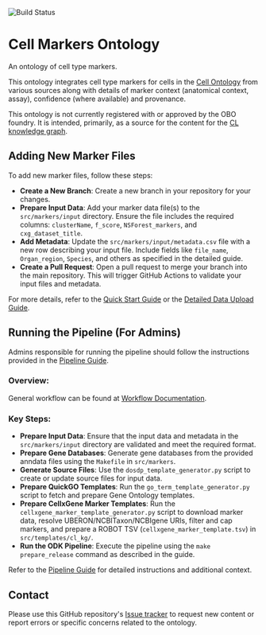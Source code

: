 
![Build Status](https://github.com/Cellular-Semantics/CellMark/actions/workflows/qc.yml/badge.svg)
# Cell Markers Ontology

An ontology of cell type markers.

This ontology integrates cell type markers for cells in the [Cell Ontology](https://github.com/obophenotype/cell-ontology) from various sources along with details of marker context (anatomical context, assay), confidence (where available) and provenance.   

This ontology is not currently registered with or approved by the OBO foundry.  It is intended, primarily, as a source for the content for the [CL knowledge graph](https://github.com/Cellular-Semantics/CL_KG/).

## Adding New Marker Files

To add new marker files, follow these steps:

- **Create a New Branch**: Create a new branch in your repository for your changes.
- **Prepare Input Data**: Add your marker data file(s) to the `src/markers/input` directory. Ensure the file includes the required columns: `clusterName`, `f_score`, `NSForest_markers`, and `cxg_dataset_title`.
- **Add Metadata**: Update the `src/markers/input/metadata.csv` file with a new row describing your input file. Include fields like `file_name`, `Organ_region`, `Species`, and others as specified in the detailed guide.
- **Create a Pull Request**: Open a pull request to merge your branch into the main repository. This will trigger GitHub Actions to validate your input files and metadata.

For more details, refer to the [Quick Start Guide](docs/add_new_markers_quick.md) or the [Detailed Data Upload Guide](src/markers/input/README.md).

## Running the Pipeline (For Admins)

Admins responsible for running the pipeline should follow the instructions provided in the [Pipeline Guide](src/ontology/README-run-pipeline.md).

### Overview:

General workflow can be found at [Workflow Documentation](docs/pipeline_workflow.md).

### Key Steps:
- **Prepare Input Data**: Ensure that the input data and metadata in the `src/markers/input` directory are validated and meet the required format.
- **Prepare Gene Databases**: Generate gene databases from the provided anndata files using the `Makefile` in `src/markers`.
- **Generate Source Files**: Use the `dosdp_template_generator.py` script to create or update source files for input data.
- **Prepare QuickGO Templates**: Run the `go_term_template_generator.py` script to fetch and prepare Gene Ontology templates.
- **Prepare CellxGene Marker Templates**: Run the `cellxgene_marker_template_generator.py` 
  script to download marker data, resolve UBERON/NCBITaxon/NCBIgene URIs, filter and cap markers,
  and prepare a ROBOT TSV (`cellxgene_marker_template.tsv`) in `src/templates/cl_kg/`.
- **Run the ODK Pipeline**: Execute the pipeline using the `make prepare_release` command as described in the guide.


Refer to the [Pipeline Guide](src/ontology/README-run-pipeline.md) for detailed instructions and additional context.

## Contact

Please use this GitHub repository's [Issue tracker](https://github.com/Cellular-Semantics/CellMark/issues) to request new content or report errors or specific concerns related to the ontology.

